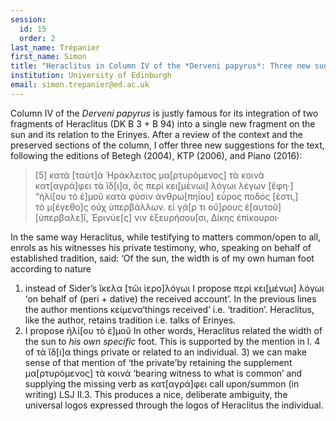 ```yaml
---
session:
  id: 15
  order: 2
last_name: Trépanier
first_name: Simon
title: "Heraclitus in Column IV of the *Derveni papyrus*: Three new suggestions"
institution: University of Edinburgh
email: simon.trepanier@ed.ac.uk
---
```

Column IV of the *Derveni papyrus* is justly famous for its integration of two fragments of Heraclitus (DK B 3 + B 94) into a single new fragment on the sun and its relation to the Erinyes. After a review of the context and the preserved sections of the column, I offer three new suggestions for the text, following the editions of Betegh (2004), KTP (2006), and Piano (2016):

  
> [5] κατὰ [ταὐτ]ὰ Ἡράκλειτος μα[ρτυρόμενος] τὰ κοινὰ  
> κατ[αγρά]φει τὰ ἴδ[ι]α, ὅς περὶ κει̣[μένωι] λόγωι λέγων [ἔφη·]  
> “ἡλί[ου τὸ ἐ]μοῦ κατὰ φύσιν ἀνθρω[πηΐου] εὖρος ποδός [ἐστι,]  
> τὸ μ[έγεθο]ς οὐχ ὑπερβάλλων. εἰ γ̣ά[ρ τι οὔ]ρους ἑ[αυτοῦ]  
> [ὑπερβαλε]ῖ, Ἐρινύε[ς] νιν ἐξευρήσου[σι, Δίκης ἐπίκουροι·

In the same way Heraclitus, while testifying to matters common/open to all, enrols as his witnesses his private testimony, who, speaking on behalf of established tradition, said: ‘Of the sun, the width is of my own human foot according to nature

1) instead of Sider’s ἴκελα [τῶι ἱερο]λόγωι I propose περὶ κει̣[μένωι] λόγωι ‘on behalf of (peri + dative) the received account’. In the previous lines the author mentions κείμενα‘things received’ i.e. ‘tradition’. Heraclitus, like the author, retains tradition i.e. talks of Erinyes.
2) I propose ἡλί[ου τὸ ἐ]μοῦ In other words, Heraclitus related the width of the sun to *his own specific* foot. This is supported by the mention in l. 4 of τὰ ἴδ[ι]α things private or related to an individual. 3) we can make sense of that mention of ‘the private’by retaining the supplement μα[ρτυρόμενος] τὰ κοινὰ ‘bearing witness to what is common’ and supplying the missing verb as κατ[αγρά]φει call upon/summon (in writing) LSJ II.3. This produces a nice, deliberate ambiguity, the universal logos expressed through the logos of Heraclitus the individual.
